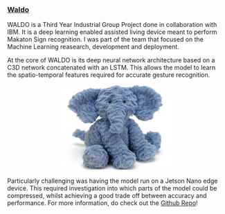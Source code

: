 ### [Waldo](https://github.com/patrickjohncyh/ibm-waldo)



WALDO is a Third Year Industrial Group Project done in collaboration with IBM. 
It is a deep learning enabled assisted living device meant to perform Makaton Sign recognition.
I was part of the team that focused on the Machine Learning reasearch, development and deployment.

At the core of WALDO is its deep neural network architecture based on a C3D network concatenated with an LSTM. 
This allows the model to learn the spatio-temporal features required for accurate gesture recognition.

<p align="center">
<img src="assets/img/waldo.png" width="55%">
</p>

Particularly challenging was having the model run on a Jetson Nano edge device. 
This required investigation into which parts of the model could be compressed, 
whilst achieving a good trade off between accuracy and performance.
For more information, do check out the [Github Repo](https://github.com/patrickjohncyh/ibm-waldo)!